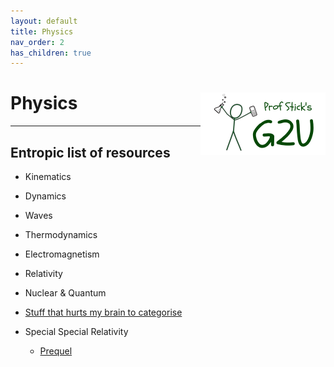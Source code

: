```yaml
---
layout: default
title: Physics
nav_order: 2
has_children: true
---
```



# Physics <img align="right" src="/media/prof_stick_g2u.png" width="200">

---

## Entropic list of resources

* Kinematics
* Dynamics
* Waves
* Thermodynamics
* Electromagnetism
* Relativity
* Nuclear & Quantum
* [Stuff that hurts my brain to categorise](docs/physics/physics_stuff.md)

* Special Special Relativity
  * [Prequel](docs/physics/special_special_relativity/ssr_00_prequel.html)

